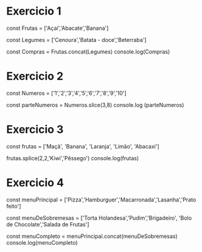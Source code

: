 # Exercicio 1
const Frutas = ['Açaí','Abacate','Banana']

const Legumes = ['Cenoura','Batata - doce','Beterraba']

const Compras = Frutas.concat(Legumes)
console.log(Compras) 

# Exercicio 2
const Numeros = ['1','2','3','4','5','6','7','8','9','10']

const parteNumeros = Numeros.slice(3,8)
console.log (parteNumeros)

# Exercicio 3
const frutas = ['Maçã', 'Banana', 'Laranja', 'Limão', 'Abacaxi']

frutas.splice(2,2,'Kiwi','Pêssego')
console.log(frutas)

# Exercicio 4
const menuPrincipal = ['Pizza','Hamburguer','Macarronada','Lasanha','Prato feito']

const menuDeSobremesas = ['Torta Holandesa','Pudim','Brigadeiro', 'Bolo de Chocolate','Salada de Frutas']

const menuCompleto = menuPrincipal.concat(menuDeSobremesas)
console.log(menuCompleto) 
